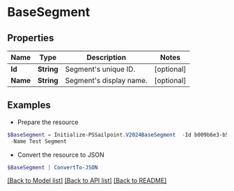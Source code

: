 # BaseSegment
## Properties

Name | Type | Description | Notes
------------ | ------------- | ------------- | -------------
**Id** | **String** | Segment&#39;s unique ID. | [optional] 
**Name** | **String** | Segment&#39;s display name. | [optional] 

## Examples

- Prepare the resource
```powershell
$BaseSegment = Initialize-PSSailpoint.V2024BaseSegment  -Id b009b6e3-b56d-41d9-8735-cb532ea0b017 `
 -Name Test Segment
```

- Convert the resource to JSON
```powershell
$BaseSegment | ConvertTo-JSON
```

[[Back to Model list]](../README.md#documentation-for-models) [[Back to API list]](../README.md#documentation-for-api-endpoints) [[Back to README]](../README.md)

